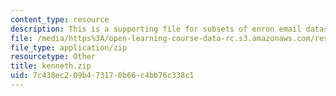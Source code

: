```yaml
---
content_type: resource
description: This is a supporting file for subsets of enron email dataset.
file: /media/https%3A/open-learning-course-data-rc.s3.amazonaws.com/res-6-009-how-to-process-analyze-and-visualize-data-january-iap-2012/7c438ec209b473170b66c4bb76c338c1_kenneth.zip
file_type: application/zip
resourcetype: Other
title: kenneth.zip
uid: 7c438ec2-09b4-7317-0b66-c4bb76c338c1
---
```

